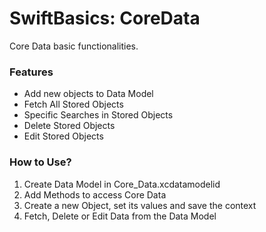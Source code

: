 # SwiftBasics: CoreData
Core Data basic functionalities.

### Features
- Add new objects to Data Model
- Fetch All Stored Objects
- Specific Searches in Stored Objects
- Delete Stored Objects
- Edit Stored Objects

### How to Use?
1. Create Data Model in Core_Data.xcdatamodelid
2. Add Methods to access Core Data
3. Create a new Object, set its values and save the context
4. Fetch, Delete or Edit Data from the Data Model
